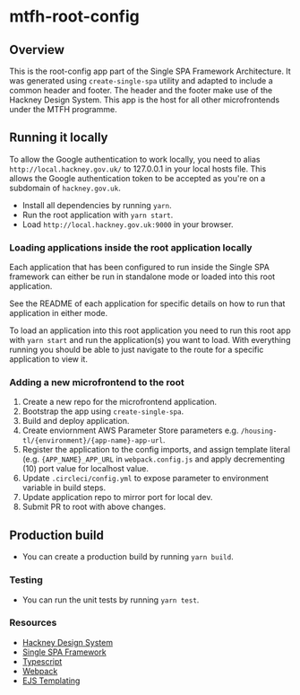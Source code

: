 # mtfh-root-config

## Overview

This is the root-config app part of the Single SPA Framework Architecture. It was generated using `create-single-spa` utility and adapted to include a common header and footer. The header and the footer make use of the Hackney Design System. This app is the host for all other microfrontends under the MTFH programme.

## Running it locally

To allow the Google authentication to work locally, you need to alias `http://local.hackney.gov.uk/` to 127.0.0.1 in your local hosts file. This allows the Google authentication token to be accepted as you're on a subdomain of `hackney.gov.uk`.

-   Install all dependencies by running `yarn`.
-   Run the root application with `yarn start`.
-   Load `http://local.hackney.gov.uk:9000` in your browser.

### Loading applications inside the root application locally

Each application that has been configured to run inside the Single SPA framework can either be run in standalone mode or loaded into this root application.

See the README of each application for specific details on how to run that application in either mode.

To load an application into this root application you need to run this root app with `yarn start` and run the application(s) you want to load. With everything running you should be able to just navigate to the route for a specific application to view it.

### Adding a new microfrontend to the root

1. Create a new repo for the microfrontend application.
2. Bootstrap the app using `create-single-spa`.
3. Build and deploy application.
4. Create enviornment AWS Parameter Store parameters e.g. `/housing-tl/{environment}/{app-name}-app-url`.
5. Register the application to the config imports, and assign template literal (e.g. `{APP_NAME}_APP_URL` in `webpack.config.js` and apply decrementing (10) port value for localhost value.
6. Update `.circleci/config.yml` to expose parameter to environment variable in build steps.
7. Update application repo to mirror port for local dev.
8. Submit PR to root with above changes.

## Production build

-   You can create a production build by running `yarn build`.

### Testing

-   You can run the unit tests by running `yarn test`.

### Resources

-   [Hackney Design System](https://design-system.hackney.gov.uk/)
-   [Single SPA Framework](https://single-spa.js.org/)
-   [Typescript](https://www.typescriptlang.org/)
-   [Webpack](https://webpack.js.org/)
-   [EJS Templating](https://ejs.co/)
